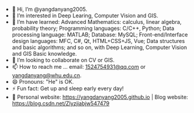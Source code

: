 - 👋 Hi, I’m @yangdanyang2005.
- 👀 I’m interested in Deep Learing, Computer Vision and GIS.
- 🌱 I’m have learned: Advanced Mathematics: calculus, linear algebra, probability theory; Programming languages: C/C++, Python; Data processing language: MATLAB; Database: MySQL; Front-end/Interface design languages: MFC, C#, Qt, HTML+CSS+JS, Vue; Data structures and basic algorithms; and so on, with Deep Learning, Computer Vision and GIS Basic knowledge.
- 💞️ I’m looking to collaborate on CV or GIS.
- 📫 How to reach me ... email: 1524754931@qq.com or yangdanyang@whu.edu.cn.
- 😄 Pronouns: "He" is OK.
- ⚡ Fun fact: Get up and sleep early every day!
- 📑 Personal website: https://yangdanyang2005.github.io | Blog website: https://blog.csdn.net/Zlyzjiabjw547479

<!---
yangdanyang2005/烟锁池塘柳 is a ✨ special ✨ repository because its `README.md` (this file) appears on your GitHub profile.
You can click the Preview link to take a look at your changes.
--->

